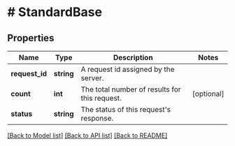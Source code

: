 # # StandardBase

## Properties

Name | Type | Description | Notes
------------ | ------------- | ------------- | -------------
**request_id** | **string** | A request id assigned by the server. |
**count** | **int** | The total number of results for this request. | [optional]
**status** | **string** | The status of this request&#39;s response. |

[[Back to Model list]](../../README.md#models) [[Back to API list]](../../README.md#endpoints) [[Back to README]](../../README.md)
